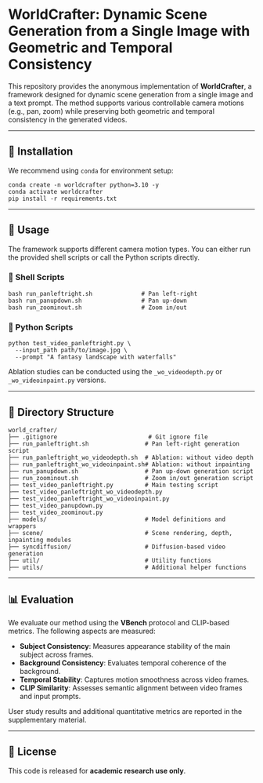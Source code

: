 # WorldCrafter: Dynamic Scene Generation from a Single Image with Geometric and Temporal Consistency

This repository provides the anonymous implementation of **WorldCrafter**, a framework designed for dynamic scene generation from a single image and a text prompt. The method supports various controllable camera motions (e.g., pan, zoom) while preserving both geometric and temporal consistency in the generated videos.

---

## 🔧 Installation

We recommend using `conda` for environment setup:

```
conda create -n worldcrafter python=3.10 -y
conda activate worldcrafter
pip install -r requirements.txt
```

---

## 🚀 Usage

The framework supports different camera motion types. You can either run the provided shell scripts or call the Python scripts directly.

### 🔹 Shell Scripts

```
bash run_panleftright.sh              # Pan left-right
bash run_panupdown.sh                 # Pan up-down
bash run_zoominout.sh                 # Zoom in/out
```

### 🔹 Python Scripts

```
python test_video_panleftright.py \
  --input_path path/to/image.jpg \
  --prompt "A fantasy landscape with waterfalls"
```

Ablation studies can be conducted using the `_wo_videodepth.py` or `_wo_videoinpaint.py` versions.

---

## 📂 Directory Structure

```
world_crafter/
├── .gitignore                          # Git ignore file
├── run_panleftright.sh                # Pan left-right generation script
├── run_panleftright_wo_videodepth.sh  # Ablation: without video depth
├── run_panleftright_wo_videoinpaint.sh# Ablation: without inpainting
├── run_panupdown.sh                   # Pan up-down generation script
├── run_zoominout.sh                   # Zoom in/out generation script
├── test_video_panleftright.py         # Main testing script
├── test_video_panleftright_wo_videodepth.py
├── test_video_panleftright_wo_videoinpaint.py
├── test_video_panupdown.py
├── test_video_zoominout.py
├── models/                            # Model definitions and wrappers
├── scene/                             # Scene rendering, depth, inpainting modules
├── syncdiffusion/                     # Diffusion-based video generation
├── util/                              # Utility functions
├── utils/                             # Additional helper functions
```

---

## 📊 Evaluation

We evaluate our method using the **VBench** protocol and CLIP-based metrics. The following aspects are measured:

- **Subject Consistency**: Measures appearance stability of the main subject across frames.
- **Background Consistency**: Evaluates temporal coherence of the background.
- **Temporal Stability**: Captures motion smoothness across video frames.
- **CLIP Similarity**: Assesses semantic alignment between video frames and input prompts.

User study results and additional quantitative metrics are reported in the supplementary material.

---

## 📄 License

This code is released for **academic research use only**. 